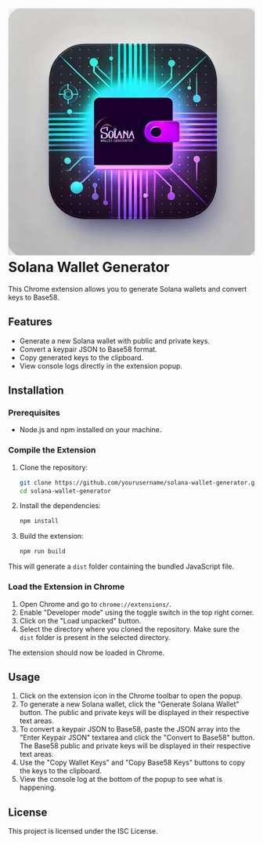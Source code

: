 # ![Solana Wallet Generator](icon.webp) Solana Wallet Generator

This Chrome extension allows you to generate Solana wallets and convert keys to Base58.

## Features

- Generate a new Solana wallet with public and private keys.
- Convert a keypair JSON to Base58 format.
- Copy generated keys to the clipboard.
- View console logs directly in the extension popup.

## Installation

### Prerequisites

- Node.js and npm installed on your machine.

### Compile the Extension

1. Clone the repository:
    ```sh
    git clone https://github.com/yourusername/solana-wallet-generator.git
    cd solana-wallet-generator
    ```

2. Install the dependencies:
    ```sh
    npm install
    ```

3. Build the extension:
    ```sh
    npm run build
    ```

This will generate a `dist` folder containing the bundled JavaScript file.

### Load the Extension in Chrome

1. Open Chrome and go to `chrome://extensions/`.
2. Enable "Developer mode" using the toggle switch in the top right corner.
3. Click on the "Load unpacked" button.
4. Select the directory where you cloned the repository. Make sure the `dist` folder is present in the selected directory.

The extension should now be loaded in Chrome.

## Usage

1. Click on the extension icon in the Chrome toolbar to open the popup.
2. To generate a new Solana wallet, click the "Generate Solana Wallet" button. The public and private keys will be displayed in their respective text areas.
3. To convert a keypair JSON to Base58, paste the JSON array into the "Enter Keypair JSON" textarea and click the "Convert to Base58" button. The Base58 public and private keys will be displayed in their respective text areas.
4. Use the "Copy Wallet Keys" and "Copy Base58 Keys" buttons to copy the keys to the clipboard.
5. View the console log at the bottom of the popup to see what is happening.

## License

This project is licensed under the ISC License.